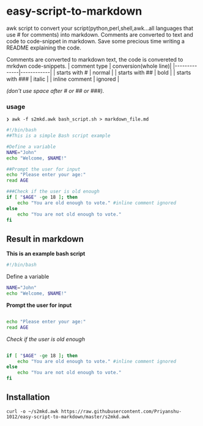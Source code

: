 # easy-script-to-markdown
awk script to convert your script(python,perl,shell,awk...all languages that use # for comments) into markdown. Comments are converted to text and code to code-snippet in markdown. Save some precious time writing a README explaining the code.

Comments are converted to markdown text, the code is convereted to mrkdwn code-snippets.
| comment type | conversion(whole line)|
|--------------|------------|
| starts with # | normal |
| starts with ## | bold |
| starts with ### | italic |
| inline comment | ignored |

_(don't use space after # or ## or ###)._

### usage 
``` ❯ awk -f s2mkd.awk bash_script.sh > markdown_file.md ```

```bash
#!/bin/bash
##This is a simple Bash script example

#Define a variable
NAME="John"
echo "Welcome, $NAME!"

##Prompt the user for input
echo "Please enter your age:"
read AGE

###Check if the user is old enough
if [ "$AGE" -ge 18 ]; then
    echo "You are old enough to vote." #inline comment ignored
else
    echo "You are not old enough to vote."
fi

```

## Result in markdown

**This is an example bash script**

```bash
#!/bin/bash

```
Define a variable
```bash
NAME="John"
echo "Welcome, $NAME!"


```

**Prompt the user for input**

```bash

echo "Please enter your age:"
read AGE

```

*Check if the user is old enough*

```bash

if [ "$AGE" -ge 18 ]; then
    echo "You are old enough to vote." #inline comment ignored
else
    echo "You are not old enough to vote."
fi

```


## Installation

```shell
curl -o ~/s2mkd.awk https://raw.githubusercontent.com/Priyanshu-1012/easy-script-to-markdown/master/s2mkd.awk
```
